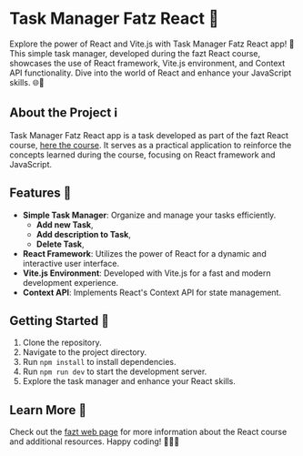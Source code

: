 # Task Manager Fatz React 📝

Explore the power of React and Vite.js with Task Manager Fatz React app! 🚀 This simple task manager, developed during the fazt React course, showcases the use of React framework, Vite.js environment, and Context API functionality. Dive into the world of React and enhance your JavaScript skills. 🌐🚧

## About the Project ℹ️
Task Manager Fatz React app is a task developed as part of the fazt React course, [here the course](https://faztweb.com/contenido/react). It serves as a practical application to reinforce the concepts learned during the course, focusing on React framework and JavaScript.

## Features 🚀
- **Simple Task Manager**: Organize and manage your tasks efficiently.
  - **Add new Task**,
  - **Add description to Task**,
  - **Delete Task**,
- **React Framework**: Utilizes the power of React for a dynamic and interactive user interface.
- **Vite.js Environment**: Developed with Vite.js for a fast and modern development experience.
- **Context API**: Implements React's Context API for state management.

## Getting Started 🥇
1. Clone the repository.
2. Navigate to the project directory.
3. Run `npm install` to install dependencies.
4. Run `npm run dev` to start the development server.
5. Explore the task manager and enhance your React skills.

## Learn More 🤔
Check out the [fazt web page](https://faztweb.com/) for more information about the React course and additional resources.
Happy coding! 🚀👨‍💻
